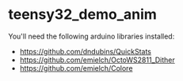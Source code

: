 # teensy32_demo_anim

You'll need the following arduino libraries installed:
- https://github.com/dndubins/QuickStats
- https://github.com/emielch/OctoWS2811_Dither
- https://github.com/emielch/Colore